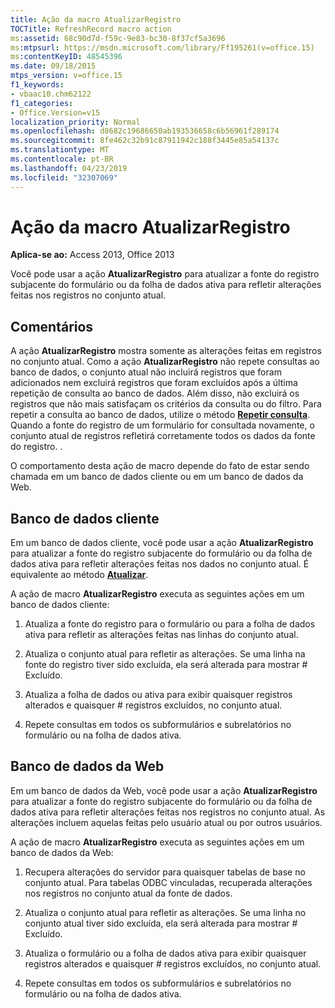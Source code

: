```yaml
---
title: Ação da macro AtualizarRegistro
TOCTitle: RefreshRecord macro action
ms:assetid: 68c90d7d-f59c-9e83-bc30-8f37cf5a3696
ms:mtpsurl: https://msdn.microsoft.com/library/Ff195261(v=office.15)
ms:contentKeyID: 48545396
ms.date: 09/18/2015
mtps_version: v=office.15
f1_keywords:
- vbaac10.chm62122
f1_categories:
- Office.Version=v15
localization_priority: Normal
ms.openlocfilehash: d8682c19686650ab193536658c6b56961f289174
ms.sourcegitcommit: 8fe462c32b91c87911942c188f3445e85a54137c
ms.translationtype: MT
ms.contentlocale: pt-BR
ms.lasthandoff: 04/23/2019
ms.locfileid: "32307069"
---
```

# <a name="refreshrecord-macro-action"></a>Ação da macro AtualizarRegistro


**Aplica-se ao:** Access 2013, Office 2013

Você pode usar a ação **AtualizarRegistro** para atualizar a fonte do registro subjacente do formulário ou da folha de dados ativa para refletir alterações feitas nos registros no conjunto atual.

## <a name="remarks"></a>Comentários

A ação **AtualizarRegistro** mostra somente as alterações feitas em registros no conjunto atual. Como a ação **AtualizarRegistro** não repete consultas ao banco de dados, o conjunto atual não incluirá registros que foram adicionados nem excluirá registros que foram excluídos após a última repetição de consulta ao banco de dados. Além disso, não excluirá os registros que não mais satisfaçam os critérios da consulta ou do filtro. Para repetir a consulta ao banco de dados, utilize o método **[Repetir consulta](requery-macro-action.md)**. Quando a fonte do registro de um formulário for consultada novamente, o conjunto atual de registros refletirá corretamente todos os dados da fonte do registro. .

O comportamento desta ação de macro depende do fato de estar sendo chamada em um banco de dados cliente ou em um banco de dados da Web.

## <a name="client-database"></a>Banco de dados cliente

Em um banco de dados cliente, você pode usar a ação **AtualizarRegistro** para atualizar a fonte do registro subjacente do formulário ou da folha de dados ativa para refletir alterações feitas nos dados no conjunto atual. É equivalente ao método **[Atualizar](https://docs.microsoft.com/office/vba/api/Access.Form.Refresh)**.

A ação de macro **AtualizarRegistro** executa as seguintes ações em um banco de dados cliente:

1.  Atualiza a fonte do registro para o formulário ou para a folha de dados ativa para refletir as alterações feitas nas linhas do conjunto atual.

2.  Atualiza o conjunto atual para refletir as alterações. Se uma linha na fonte do registro tiver sido excluída, ela será alterada para mostrar \# Excluído.

3.  Atualiza a folha de dados ou ativa para exibir quaisquer registros alterados e quaisquer \# registros excluídos, no conjunto atual.

4.  Repete consultas em todos os subformulários e subrelatórios no formulário ou na folha de dados ativa.

## <a name="web-database"></a>Banco de dados da Web

Em um banco de dados da Web, você pode usar a ação **AtualizarRegistro** para atualizar a fonte do registro subjacente do formulário ou da folha de dados ativa para refletir alterações feitas nos registros no conjunto atual. As alterações incluem aquelas feitas pelo usuário atual ou por outros usuários.

A ação de macro **AtualizarRegistro** executa as seguintes ações em um banco de dados da Web:

1.  Recupera alterações do servidor para quaisquer tabelas de base no conjunto atual. Para tabelas ODBC vinculadas, recuperada alterações nos registros no conjunto atual da fonte de dados.

2.  Atualiza o conjunto atual para refletir as alterações. Se uma linha no conjunto atual tiver sido excluída, ela será alterada para mostrar \# Excluído.

3.  Atualiza o formulário ou a folha de dados ativa para exibir quaisquer registros alterados e quaisquer \# registros excluídos, no conjunto atual.

4.  Repete consultas em todos os subformulários e subrelatórios no formulário ou na folha de dados ativa.

